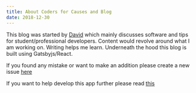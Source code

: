 ```yaml
---
title: About Coders for Causes and Blog
date: 2018-12-30
---
```


This blog was started by [David](https://github.com/noobling) which mainly discusses software and tips for student/professional developers. Content would revolve around what I am working on. Writing helps me learn. Underneath the hood this blog is built using Gatsbyjs/React. 

If you found any mistake or want to make an addition please create a new issue [here](https://github.com/codersforcauses/blog/issues)

If you want to help develop this app further please read [this](https://github.com/codersforcauses/blog/blob/master/README.md)